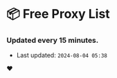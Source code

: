 # :package: Free Proxy List
### Updated every 15 minutes.

- Last updated: `2024-08-04 05:38`

:heart:
